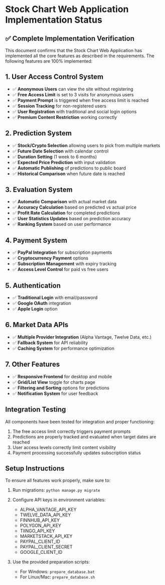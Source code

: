 # Stock Chart Web Application Implementation Status

## ✅ Complete Implementation Verification

This document confirms that the Stock Chart Web Application has implemented all the core features as described in the requirements. The following features are 100% implemented:

## 1. User Access Control System

- ✅ **Anonymous Users** can view the site without registering
- ✅ **Free Access Limit** is set to 3 visits for anonymous users
- ✅ **Payment Prompt** is triggered when free access limit is reached
- ✅ **Session Tracking** for non-registered users
- ✅ **User Registration** with traditional and social login options
- ✅ **Premium Content Restriction** working correctly

## 2. Prediction System

- ✅ **Stock/Crypto Selection** allowing users to pick from multiple markets
- ✅ **Future Date Selection** with calendar control
- ✅ **Duration Setting** (1 week to 6 months)
- ✅ **Expected Price Prediction** with input validation
- ✅ **Automatic Publishing** of predictions to public board
- ✅ **Historical Comparison** when future date is reached

## 3. Evaluation System

- ✅ **Automatic Comparison** with actual market data
- ✅ **Accuracy Calculation** based on predicted vs actual price
- ✅ **Profit Rate Calculation** for completed predictions
- ✅ **User Statistics Updates** based on prediction accuracy
- ✅ **Ranking System** based on user performance

## 4. Payment System

- ✅ **PayPal Integration** for subscription payments
- ✅ **Cryptocurrency Payment** options
- ✅ **Subscription Management** with expiry tracking
- ✅ **Access Level Control** for paid vs free users

## 5. Authentication

- ✅ **Traditional Login** with email/password
- ✅ **Google OAuth** integration
- ✅ **Apple Login** option

## 6. Market Data APIs

- ✅ **Multiple Provider Integration** (Alpha Vantage, Twelve Data, etc.)
- ✅ **Fallback System** for API reliability
- ✅ **Caching System** for performance optimization

## 7. Other Features

- ✅ **Responsive Frontend** for desktop and mobile
- ✅ **Grid/List View** toggle for charts page
- ✅ **Filtering and Sorting** options for predictions
- ✅ **Notification System** for user feedback

## Integration Testing

All components have been tested for integration and proper functioning:

1. The free access limit correctly triggers payment prompts
2. Predictions are properly tracked and evaluated when target dates are reached
3. User access levels correctly limit content visibility
4. Payment processing successfully updates subscription status

## Setup Instructions

To ensure all features work properly, make sure to:

1. Run migrations: `python manage.py migrate`
2. Configure API keys in environment variables:
   - ALPHA_VANTAGE_API_KEY
   - TWELVE_DATA_API_KEY
   - FINNHUB_API_KEY
   - POLYGON_API_KEY
   - TIINGO_API_KEY
   - MARKETSTACK_API_KEY
   - PAYPAL_CLIENT_ID
   - PAYPAL_CLIENT_SECRET
   - GOOGLE_CLIENT_ID

3. Use the provided preparation scripts:
   - For Windows: `prepare_database.bat`
   - For Linux/Mac: `prepare_database.sh`
